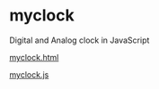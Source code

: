 # myclock
Digital and Analog clock in JavaScript 
>
[myclock.html](./myclock.html)
>
[myclock.js](./myclock.js)
